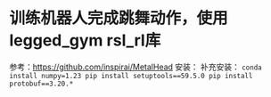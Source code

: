 # 训练机器人完成跳舞动作，使用legged_gym rsl_rl库
参考：https://github.com/inspirai/MetalHead
安装：
补充安装：
`
conda install numpy=1.23
pip install setuptools==59.5.0
pip install protobuf==3.20.*
`
